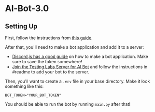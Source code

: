 # Al-Bot-3.0

## Setting Up

First, follow the instructions from [this guide](https://pythiauf.github.io/Triya-UF-OSC-Docs/guides/python_project.html).

After that, you'll need to make a bot application and add it to a server:
- [Discord.js has a good guide](https://discordjs.guide/preparations/setting-up-a-bot-application.html) on how to make a bot application. Make sure to save the token somewhere!
- [Join the Testing Labs Server for Al Bot](https://discord.gg/TnnezVjrdv) and follow the instructions in #readme to add your bot to the server.

Then, you'll want to create a `.env` file in your base directory. Make it look something like this:
```
BOT_TOKEN="YOUR_BOT_TOKEN"
```

You should be able to run the bot by running `main.py` after that!
